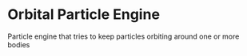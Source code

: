 # Orbital Particle Engine

Particle engine that tries to keep particles orbiting around one or more bodies
